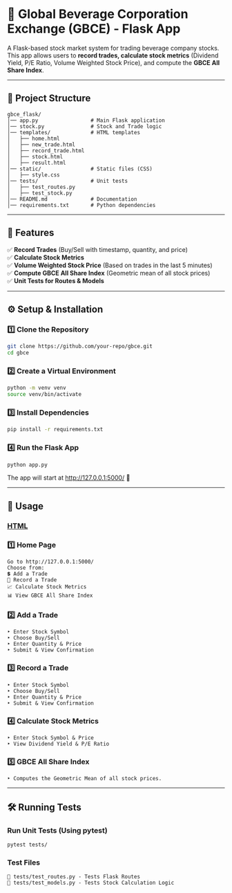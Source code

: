 # 📌 Global Beverage Corporation Exchange (GBCE) - Flask App  

A Flask-based stock market system for trading beverage company stocks. This app allows users to **record trades, calculate stock metrics** (Dividend Yield, P/E Ratio, Volume Weighted Stock Price), and compute the **GBCE All Share Index**.

---

## 📂 Project Structure
```plaintext
gbce_flask/
│── app.py                 # Main Flask application
│── stock.py               # Stock and Trade logic
│── templates/             # HTML templates
│   ├── home.html
│   ├── new_trade.html
│   ├── record_trade.html
│   ├── stock.html
│   ├── result.html
│── static/                # Static files (CSS)
│   ├── style.css
│── tests/                 # Unit tests
│   ├── test_routes.py
│   ├── test_stock.py
│── README.md              # Documentation
│── requirements.txt       # Python dependencies

```
---

## **🚀 Features**
✅ **Record Trades** (Buy/Sell with timestamp, quantity, and price)  
✅ **Calculate Stock Metrics**  
✅ **Volume Weighted Stock Price** (Based on trades in the last 5 minutes)  
✅ **Compute GBCE All Share Index** (Geometric mean of all stock prices)  
✅ **Unit Tests for Routes & Models**  

---

## **⚙️ Setup & Installation**

### **1️⃣ Clone the Repository**
```bash
git clone https://github.com/your-repo/gbce.git
cd gbce
```
### **2️⃣ Create a Virtual Environment**
```bash
python -m venv venv
source venv/bin/activate
```

### **3️⃣ Install Dependencies**
```bash
pip install -r requirements.txt
```

### **4️⃣ Run the Flask App**
```bash
python app.py
```
The app will start at http://127.0.0.1:5000/ 🚀

---

## **📌 Usage**
### **<u>HTML</u>**
### **1️⃣ Home Page**
```plaintext
Go to http://127.0.0.1:5000/
Choose from:
💲 Add a Trade
📝 Record a Trade
📈 Calculate Stock Metrics
📊 View GBCE All Share Index
```

### **2️⃣ Add a Trade**
```plaintext
‣ Enter Stock Symbol
‣ Choose Buy/Sell
‣ Enter Quantity & Price
‣ Submit & View Confirmation
```

### **3️⃣ Record a Trade**
```plaintext
‣ Enter Stock Symbol
‣ Choose Buy/Sell
‣ Enter Quantity & Price
‣ Submit & View Confirmation
```

### **4️⃣ Calculate Stock Metrics**
```plaintext
‣ Enter Stock Symbol & Price
‣ View Dividend Yield & P/E Ratio
```

### **5️⃣ GBCE All Share Index**
```plaintext
‣ Computes the Geometric Mean of all stock prices.
```
---

## **🛠️ Running Tests**
### **Run Unit Tests (Using pytest)**
```bash
pytest tests/
```

### **Test Files**
```plaintext
📌 tests/test_routes.py - Tests Flask Routes
📌 tests/test_models.py - Tests Stock Calculation Logic
```

